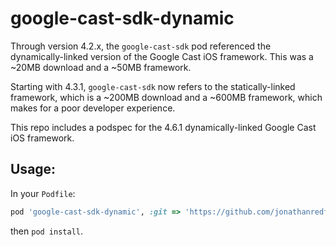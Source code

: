 # google-cast-sdk-dynamic

Through version 4.2.x, the `google-cast-sdk` pod referenced the dynamically-linked version of the Google Cast iOS framework. This was a ~20MB download and a ~50MB framework.

Starting with 4.3.1, `google-cast-sdk` now refers to the statically-linked framework, which is a ~200MB download and a ~600MB framework, which makes for a poor developer experience.

This repo includes a podspec for the 4.6.1 dynamically-linked Google Cast iOS framework.

## Usage:

In your `Podfile`:

```ruby
pod 'google-cast-sdk-dynamic', :git => 'https://github.com/jonathanredford/google-cast-sdk-dynamic.git'
```

then `pod install`.
